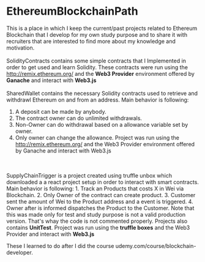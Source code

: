 # EthereumBlockchainPath
This is a place in which I keep the current/past projects related to Ethereum Blockchain that I develop for my own study purpose and to share it with recruiters that are interested to find more about my knowledge and motivation.
<br>
<br>
SolidityContracts contains some simple contracts that I Implemented in order to get used and learn Solidity.
These contracts were run using the http://remix.ethereum.org/ and the <b>Web3 Provider</b> environment offered by <b>Ganache</b> and interact with <b>Web3.js</b>
<br>
<br>
SharedWallet contains the necessary Solidity contracts used to retrieve and withdrawl Ethereum on and from an address.
Main behavior is following:
1. A deposit can be made by anybody.
2. The contract owner can do unlimited withdrawals.
3. Non-Owner can do withdrawal based on a allowance variable set by owner.
4. Only owner can change the allowance.
Project was run using the http://remix.ethereum.org/ and the Web3 Provider environment offered by Ganache and interact with Web3.js
<br>
<br>
SupplyChainTrigger is a project created using truffle unbox which downloaded a a react project setup in order to interact with smart contracts.
Main behavior is following:
1. Track an Products that costs X in Wei via Blockchain.
2. Only Owner of the contract can create product.
3. Customer sent the amount of Wei to the Product address and a event is triggered.
4. Owner after is informed dispatches the Product to the Customer.
Note that this was made only for test and study purpose is not a valid production version. That's whay the code is not commented properly.
Projects also contains <b>UnitTest</b>.
Project was run using the <b>truffle boxes</b> and the Web3 Provider and interact with <b>Web3.js</b>


These I learned to do after I did the course udemy.com/course/blockchain-developer.
